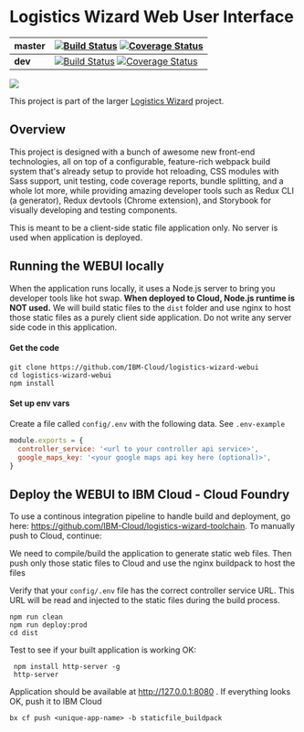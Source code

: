 # Logistics Wizard Web User Interface

| **master** | [![Build Status](https://travis-ci.org/IBM-Cloud/logistics-wizard-webui.svg?branch=master)](https://travis-ci.org/IBM-Cloud/logistics-wizard-webui) [![Coverage Status](https://coveralls.io/repos/github/IBM-Cloud/logistics-wizard-webui/badge.svg?branch=master)](https://coveralls.io/github/IBM-Cloud/logistics-wizard-webui?branch=master) |
| ----- | ----- |
| **dev** | [![Build Status](https://travis-ci.org/IBM-Cloud/logistics-wizard-webui.svg?branch=dev)](https://travis-ci.org/IBM-Cloud/logistics-wizard-webui) [![Coverage Status](https://coveralls.io/repos/github/IBM-Cloud/logistics-wizard-webui/badge.svg?branch=dev)](https://coveralls.io/github/IBM-Cloud/logistics-wizard-webui?branch=dev)|
<a href="https://www.zenhub.com/"><img src="https://raw.githubusercontent.com/ZenHubIO/support/master/zenhub-badge.png"></a>

This project is part of the larger [Logistics Wizard](https://github.com/IBM-Cloud/logistics-wizard) project.

## Overview

This project is designed with a bunch of awesome new front-end technologies, all on top of a configurable, feature-rich webpack build system that's already setup to provide hot reloading, CSS modules with Sass support, unit testing, code coverage reports, bundle splitting, and a whole lot more, while providing amazing developer tools such as Redux CLI (a generator), Redux devtools (Chrome extension), and Storybook for visually developing and testing components.

This is meant to be a client-side static file application only. No server is used when application is deployed.


## Running the WEBUI locally

When the application runs locally, it uses a Node.js server to bring you developer tools like hot swap. **When deployed to Cloud, Node.js runtime is NOT used.** We will build static files to the `dist` folder and use nginx to host those static files as a purely client side application. Do not write any server side code in this application.

#### Get the code
```
git clone https://github.com/IBM-Cloud/logistics-wizard-webui
cd logistics-wizard-webui
npm install
```

#### Set up env vars
Create a file called `config/.env` with the following data. See `.env-example`
```javascript
module.exports = {
  controller_service: '<url to your controller api service>',
  google_maps_key: '<your google maps api key here (optional)>',
}
```

## Deploy the WEBUI to IBM Cloud - Cloud Foundry

To use a continous integration pipeline to handle build and deployment, go here: https://github.com/IBM-Cloud/logistics-wizard-toolchain. To manually push to Cloud, continue:

We need to compile/build the application to generate static web files. Then push only those static files to Cloud and use the nginx buildpack to host the files

Verify that your `config/.env` file has the correct controller service URL. This URL will be read and injected to the static files during the build process.
```
npm run clean
npm run deploy:prod
cd dist
```

Test to see if your built application is working OK:

```
 npm install http-server -g
 http-server
```
Application should be available at http://127.0.0.1:8080 . If everything looks OK, push it to IBM Cloud
```
bx cf push <unique-app-name> -b staticfile_buildpack
```
